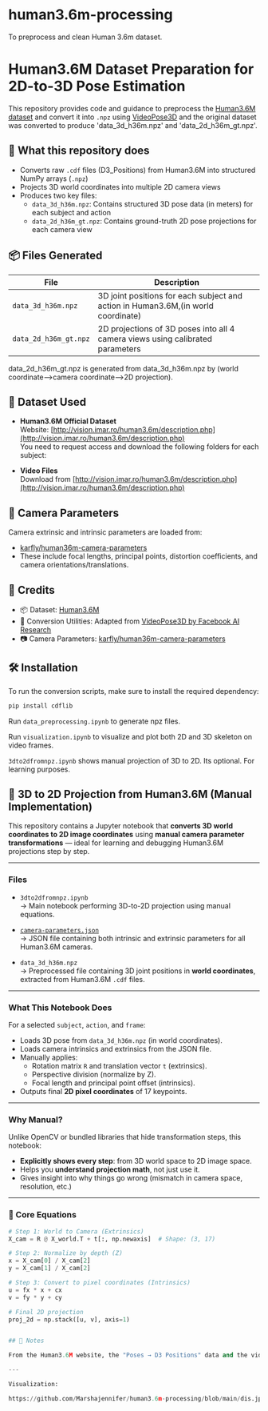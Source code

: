 # human3.6m-processing
To preprocess and clean Human 3.6m dataset.
# Human3.6M Dataset Preparation for 2D-to-3D Pose Estimation

This repository provides code and guidance to preprocess the [Human3.6M dataset](http://vision.imar.ro/human3.6m/description.php) and convert it into `.npz` using [VideoPose3D](https://github.com/facebookresearch/VideoPose3D) and the original dataset was converted to produce 'data_3d_h36m.npz' and 'data_2d_h36m_gt.npz'.

## 🔧 What this repository does

- Converts raw `.cdf` files (D3_Positions) from Human3.6M into structured NumPy arrays (`.npz`)
- Projects 3D world coordinates into multiple 2D camera views
- Produces two key files:
  - `data_3d_h36m.npz`: Contains structured 3D pose data (in meters) for each subject and action
  - `data_2d_h36m_gt.npz`: Contains ground-truth 2D pose projections for each camera view

## 📦 Files Generated

| File | Description |
|------|-------------|
| `data_3d_h36m.npz` | 3D joint positions for each subject and action in Human3.6M,(in world coordinate) |
| `data_2d_h36m_gt.npz` | 2D projections of 3D poses into all 4 camera views using calibrated parameters |

data_2d_h36m_gt.npz is generated from data_3d_h36m.npz by (world coordinate-->camera coordinate-->2D projection).

## 📁 Dataset Used

- **Human3.6M Official Dataset**  
  Website: [http://vision.imar.ro/human3.6m/description.php](http://vision.imar.ro/human3.6m/description.php)  
  You need to request access and download the following folders for each subject:


- **Video Files**  
Download from [http://vision.imar.ro/human3.6m/description.php](http://vision.imar.ro/human3.6m/description.php)

## 📌 Camera Parameters

Camera extrinsic and intrinsic parameters are loaded from:
- [karfly/human36m-camera-parameters](https://github.com/karfly/human36m-camera-parameters)
- These include focal lengths, principal points, distortion coefficients, and camera orientations/translations.

## 📜 Credits

- 📦 Dataset: [Human3.6M](http://vision.imar.ro/human3.6m/description.php)
- 📘 Conversion Utilities: Adapted from [VideoPose3D by Facebook AI Research](https://github.com/facebookresearch/VideoPose3D)
- 📷 Camera Parameters: [karfly/human36m-camera-parameters](https://github.com/karfly/human36m-camera-parameters)

## 🛠️ Installation

To run the conversion scripts, make sure to install the required dependency:

```bash
pip install cdflib
```
Run `data_preprocessing.ipynb` to generate npz files.

Run `visualization.ipynb` to visualize and plot both 2D and 3D skeleton on video frames.

`3dto2dfromnpz.ipynb` shows manual projection of 3D to 2D. Its optional. For learning purposes.

## 📐 3D to 2D Projection from Human3.6M (Manual Implementation)

This repository contains a Jupyter notebook that **converts 3D world coordinates to 2D image coordinates** using **manual camera parameter transformations** — ideal for learning and debugging Human3.6M projections step by step.

---

### Files

- `3dto2dfromnpz.ipynb`  
  → Main notebook performing 3D-to-2D projection using manual equations.

- [`camera-parameters.json`](https://github.com/karfly/human36m-camera-parameters/blob/master/camera-parameters.json)  
  → JSON file containing both intrinsic and extrinsic parameters for all Human3.6M cameras.

- `data_3d_h36m.npz`  
  → Preprocessed file containing 3D joint positions in **world coordinates**, extracted from Human3.6M `.cdf` files.

---

### What This Notebook Does

For a selected `subject`, `action`, and `frame`:
- Loads 3D pose from `data_3d_h36m.npz` (in world coordinates).
- Loads camera intrinsics and extrinsics from the JSON file.
- Manually applies:
  - Rotation matrix `R` and translation vector `t` (extrinsics).
  - Perspective division (normalize by Z).
  - Focal length and principal point offset (intrinsics).
- Outputs final **2D pixel coordinates** of 17 keypoints.

---

### Why Manual?

Unlike OpenCV or bundled libraries that hide transformation steps, this notebook:
- **Explicitly shows every step**: from 3D world space to 2D image space.
- Helps you **understand projection math**, not just use it.
- Gives insight into why things go wrong (mismatch in camera space, resolution, etc.)

---

### 🧮 Core Equations

```python
# Step 1: World to Camera (Extrinsics)
X_cam = R @ X_world.T + t[:, np.newaxis]  # Shape: (3, 17)

# Step 2: Normalize by depth (Z)
x = X_cam[0] / X_cam[2]
y = X_cam[1] / X_cam[2]

# Step 3: Convert to pixel coordinates (Intrinsics)
u = fx * x + cx
v = fy * y + cy

# Final 2D projection
proj_2d = np.stack([u, v], axis=1)


## 📝 Notes

From the Human3.6M website, the "Poses → D3 Positions" data and the videos were downloaded. Then, using the tools and structure inspired by [VideoPose3D by Facebook Research](https://github.com/facebookresearch/VideoPose3D/blob/main/DATASETS.md), the original dataset was converted to produce `data_3d_h36m.npz` and `data_2d_h36m_gt.npz`.

---

Visualization:

https://github.com/Marshajennifer/human3.6m-processing/blob/main/dis.jpg 



